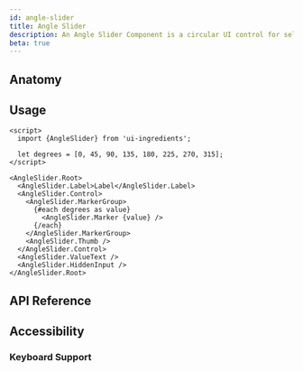 ```yaml
---
id: angle-slider
title: Angle Slider
description: An Angle Slider Component is a circular UI control for selecting or adjusting angular values, typically in degrees, by dragging a handle along a curve.
beta: true
---
```


## Anatomy

## Usage

```svelte
<script>
  import {AngleSlider} from 'ui-ingredients';

  let degrees = [0, 45, 90, 135, 180, 225, 270, 315];
</script>

<AngleSlider.Root>
  <AngleSlider.Label>Label</AngleSlider.Label>
  <AngleSlider.Control>
    <AngleSlider.MarkerGroup>
      {#each degrees as value}
        <AngleSlider.Marker {value} />
      {/each}
    </AngleSlider.MarkerGroup>
    <AngleSlider.Thumb />
  </AngleSlider.Control>
  <AngleSlider.ValueText />
  <AngleSlider.HiddenInput />
</AngleSlider.Root>
```

## API Reference

## Accessibility

### Keyboard Support
